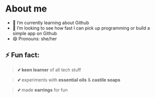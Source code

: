 # About me

- 🌱 I’m currently learning about Github
- 🤔 I’m looking to see how fast I can pick up programming or build a simple app on Github
- 😄 Pronouns: she/her

## ⚡ Fun fact: 
> 💕 **keen learner** of all tech stuff

> 💕 experiments with **essential oils** & **castile soaps**

> 💕 made **earrings** for fun

